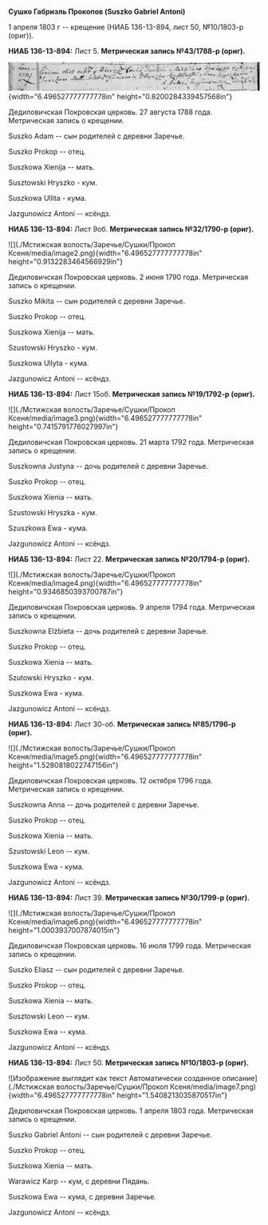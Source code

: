 **Сушко Габриэль Прокопов (Suszko Gabriel Antoni)**

1 апреля 1803 г -- крещение (НИАБ 136-13-894, лист 50, №10/1803-р
(ориг)).

**НИАБ 136-13-894:** Лист 5. **Метрическая запись №43/1788-р (ориг).**

![](./media/67e0bf45af8f6d4e325fa2324e09b66464d78970.png){width="6.496527777777778in"
height="0.8200284339457568in"}

Дедиловичская Покровская церковь. 27 августа 1788 года. Метрическая
запись о крещении.

Suszko Adam -- сын родителей с деревни Заречье.

Suszko Prokop -- отец.

Suszkowa Xienija -- мать.

Susztowski Hryszko - кум.

Suszkowa Ullita - кума.

Jazgunowicz Antoni -- ксёндз.

**НИАБ 136-13-894:** Лист 9об. **Метрическая запись №32/1790-р (ориг).**

![](./Мстижская волость/Заречье/Сушки/Прокоп Ксеня/media/image2.png){width="6.496527777777778in"
height="0.9132283464566929in"}

Дедиловичская Покровская церковь. 2 июня 1790 года. Метрическая запись о
крещении.

Suszko Mikita -- сын родителей с деревни Заречье.

Suszko Prokop -- отец.

Suszkowa Xienija -- мать.

Szustowski Hryszko - кум.

Suszkowa Ullyta - кума.

Jazgunowicz Antoni -- ксёндз.

**НИАБ 136-13-894:** Лист 15об. **Метрическая запись №19/1792-р
(ориг).**

![](./Мстижская волость/Заречье/Сушки/Прокоп Ксеня/media/image3.png){width="6.496527777777778in"
height="0.7415791776027997in"}

Дедиловичская Покровская церковь. 21 марта 1792 года. Метрическая запись
о крещении.

Suszkowna Justyna -- дочь родителей с деревни Заречье.

Suszko Prokop -- отец.

Suszkowa Xienia -- мать.

Szustowski Hryszka - кум.

Szuszkowa Ewa - кума.

Jazgunowicz Antoni -- ксёндз.

**НИАБ 136-13-894:** Лист 22. **Метрическая запись №20/1794-р (ориг).**

![](./Мстижская волость/Заречье/Сушки/Прокоп Ксеня/media/image4.png){width="6.496527777777778in"
height="0.9346850393700787in"}

Дедиловичская Покровская церковь. 9 апреля 1794 года. Метрическая запись
о крещении.

Suszkowna Elżbieta -- дочь родителей с деревни Заречье.

Suszko Prokop -- отец.

Suszkowa Xienia -- мать.

Szutowski Hryszko - кум.

Suszkowa Ewa - кума.

Jazgunowicz Antoni -- ксёндз.

**НИАБ 136-13-894:** Лист 30-об. **Метрическая запись №85/1796-р
(ориг).**

![](./Мстижская волость/Заречье/Сушки/Прокоп Ксеня/media/image5.png){width="6.496527777777778in"
height="1.5280818022747156in"}

Дедиловичская Покровская церковь. 12 октября 1796 года. Метрическая
запись о крещении.

Suszkowna Anna -- дочь родителей с деревни Заречье.

Suszko Prokop -- отец.

Suszkowa Xienia -- мать.

Szustowski Leon -- кум.

Suszkowa Ewa - кума.

Jazgunowicz Antoni -- ксёндз.

**НИАБ 136-13-894:** Лист 39. **Метрическая запись №30/1799-р (ориг).**

![](./Мстижская волость/Заречье/Сушки/Прокоп Ксеня/media/image6.png){width="6.496527777777778in"
height="1.0003937007874015in"}

Дедиловичская Покровская церковь. 16 июля 1799 года. Метрическая запись
о крещении.

Suszko Eliasz -- сын родителей с деревни Заречье.

Suszko Prokop -- отец.

Suszkowa Xienia -- мать.

Susztowski Leon -- кум.

Suszkowa Ewa -- кума.

Jazgunowicz Antoni -- ксёндз.

**НИАБ 136-13-894:** Лист 50. **Метрическая запись №10/1803-р (ориг).**

![Изображение выглядит как текст Автоматически созданное
описание](./Мстижская волость/Заречье/Сушки/Прокоп Ксеня/media/image7.png){width="6.496527777777778in"
height="1.5408213035870517in"}

Дедиловичская Покровская церковь. 1 апреля 1803 года. Метрическая запись
о крещении.

Suszko Gabriel Antoni -- сын родителей с деревни Заречье.

Suszko Prokop -- отец.

Suszkowa Xienia -- мать.

Warawicz Karp -- кум, с деревни Пядaнь.

Suszkowa Ewa -- кума, с деревни Заречье.

Jazgunowicz Antoni -- ксёндз.
